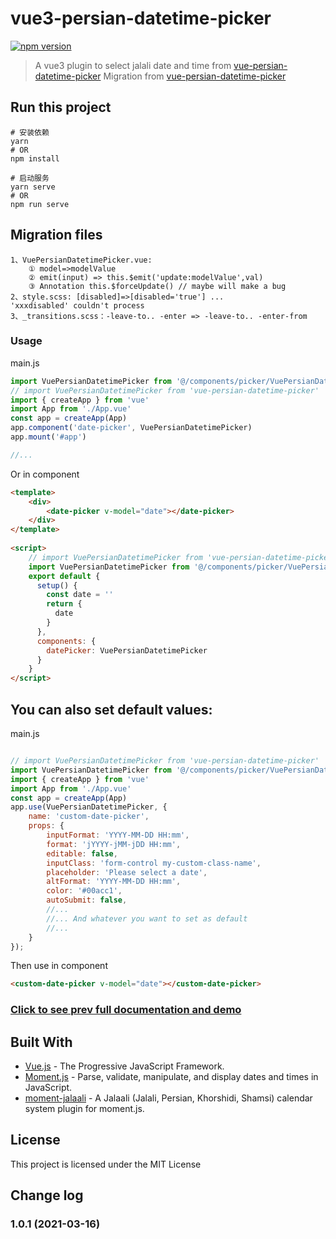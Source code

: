 # vue3-persian-datetime-picker

[![npm version](https://badge.fury.io/js/vue-persian-datetime-picker.svg)](https://www.npmjs.com/package/vue-persian-datetime-picker)

> A vue3 plugin to select jalali date and time from [vue-persian-datetime-picker](https://talkhabi.github.io/vue-persian-datetime-picker)
> Migration from [vue-persian-datetime-picker](https://talkhabi.github.io/vue-persian-datetime-picker)


## Run this project

```shell
# 安装依赖
yarn
# OR
npm install

# 启动服务
yarn serve
# OR
npm run serve
```

## Migration files

    1、VuePersianDatetimePicker.vue: 
        ① model=>modelValue 
        ② emit(input) => this.$emit('update:modelValue',val) 
        ③ Annotation this.$forceUpdate() // maybe will make a bug
    2、style.scss: [disabled]=>[disabled='true'] ... 
    'xxxdisabled' couldn't process
    3、_transitions.scss：-leave-to.. -enter => -leave-to.. -enter-from

### Usage

main.js
```javascript
import VuePersianDatetimePicker from '@/components/picker/VuePersianDatetimePicker.vue'
// import VuePersianDatetimePicker from 'vue-persian-datetime-picker'
import { createApp } from 'vue'
import App from './App.vue'
const app = createApp(App)
app.component('date-picker', VuePersianDatetimePicker)
app.mount('#app')

//...
```
Or in component
```html
<template>
    <div>
        <date-picker v-model="date"></date-picker>
    </div>
</template>
 
<script>
    // import VuePersianDatetimePicker from 'vue-persian-datetime-picker'
    import VuePersianDatetimePicker from '@/components/picker/VuePersianDatetimePicker.vue'
    export default {
      setup() {
        const date = ''
        return {
          date
        }
      },
      components: {
        datePicker: VuePersianDatetimePicker
      }
    }
</script>
```


## You can also set default values: 
main.js
```javascript

// import VuePersianDatetimePicker from 'vue-persian-datetime-picker'
import VuePersianDatetimePicker from '@/components/picker/VuePersianDatetimePicker.vue''
import { createApp } from 'vue'
import App from './App.vue'
const app = createApp(App)
app.use(VuePersianDatetimePicker, {
    name: 'custom-date-picker',
    props: {
        inputFormat: 'YYYY-MM-DD HH:mm',
        format: 'jYYYY-jMM-jDD HH:mm',
        editable: false,
        inputClass: 'form-control my-custom-class-name',
        placeholder: 'Please select a date',
        altFormat: 'YYYY-MM-DD HH:mm',
        color: '#00acc1',
        autoSubmit: false,
        //...  
        //... And whatever you want to set as default 
        //... 
    }
});
```
Then use in component
```html
<custom-date-picker v-model="date"></custom-date-picker>
```

### [Click to see prev full documentation and demo](https://talkhabi.github.io/vue-persian-datetime-picker)

## Built With
* [Vue.js](https://vuejs.org/) - The Progressive JavaScript Framework.
* [Moment.js](https://momentjs.com/) - Parse, validate, manipulate, and display dates and times in JavaScript.
* [moment-jalaali](https://github.com/jalaali/moment-jalaali) - A Jalaali (Jalali, Persian, Khorshidi, Shamsi) calendar system plugin for moment.js.


## License

This project is licensed under the MIT License


## Change log

### 1.0.1 (2021-03-16)
 